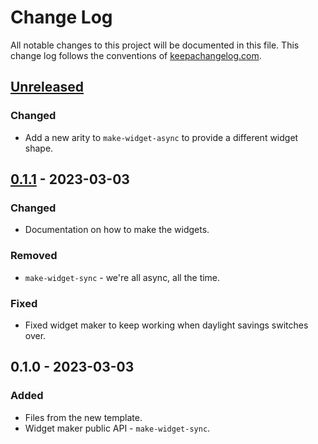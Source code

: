 # Change Log
All notable changes to this project will be documented in this file. This change log follows the conventions of [keepachangelog.com](http://keepachangelog.com/).

## [Unreleased]
### Changed
- Add a new arity to `make-widget-async` to provide a different widget shape.

## [0.1.1] - 2023-03-03
### Changed
- Documentation on how to make the widgets.

### Removed
- `make-widget-sync` - we're all async, all the time.

### Fixed
- Fixed widget maker to keep working when daylight savings switches over.

## 0.1.0 - 2023-03-03
### Added
- Files from the new template.
- Widget maker public API - `make-widget-sync`.

[Unreleased]: https://github.com/your-name/data-retriever/compare/0.1.1...HEAD
[0.1.1]: https://github.com/your-name/data-retriever/compare/0.1.0...0.1.1
